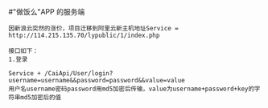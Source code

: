 #"做饭么"APP 的服务端


	因新浪云突然的涨价，项目迁移到阿里云新主机地址Service = http://114.215.135.70/lypublic/1/index.php
	
	接口如下：
	1.登录
	
	Service + /CaiApi/User/login?username=username&&password=password&&value=value
	用户名username密码password用md5加密后传输，value为username+password+key的字符串md5加密后的值
